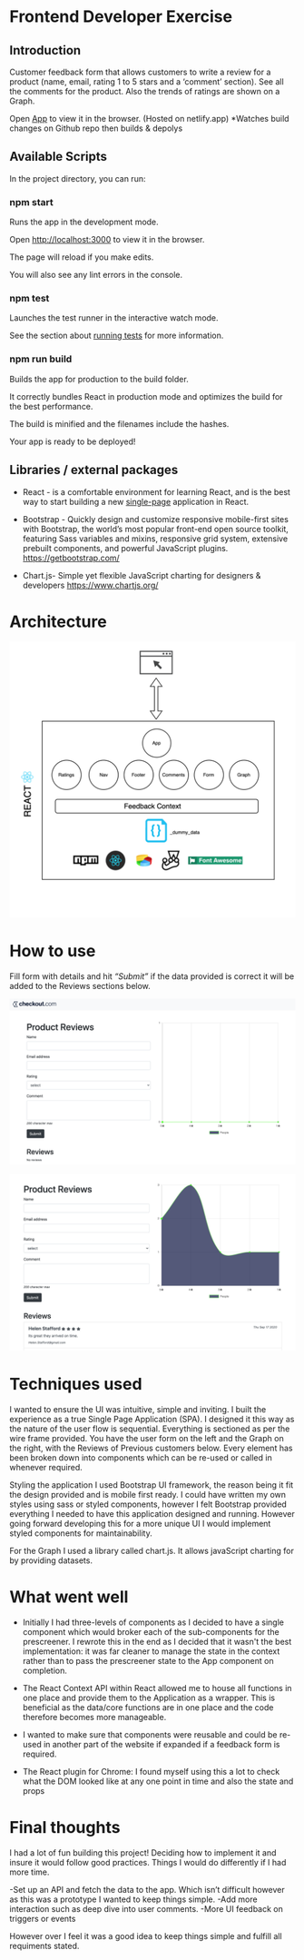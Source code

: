 # Frontend Developer Exercise


## Introduction

Customer feedback form that allows customers to write a review for a product (name, email, rating 1 to 5 stars and a ‘comment’ section). See all the comments for the product. Also the trends of ratings are shown on a Graph.

Open [App](https://distracted-yalow-96ef3c.netlify.app/) to view it in the browser.
(Hosted on netlify.app)
*Watches build changes on Github repo then builds & depolys 
  
## Available Scripts

In the project directory, you can run:

### npm start

Runs the app in the development mode.

Open [http://localhost:3000](http://localhost:3000/) to view it in the browser.

The page will reload if you make edits.

You will also see any lint errors in the console.

### npm test

Launches the test runner in the interactive watch mode.

See the section about [running tests](https://facebook.github.io/create-react-app/docs/running-tests) for more information.

### npm run build

Builds the app for production to the build folder.

It correctly bundles React in production mode and optimizes the build for the best performance.

The build is minified and the filenames include the hashes.

Your app is ready to be deployed!

  
  

## Libraries / external packages

-   React - is a comfortable environment for learning React, and is the best way to start building a new [single-page](https://reactjs.org/docs/glossary.html#single-page-application) application in React.
    
-   Bootstrap - Quickly design and customize responsive mobile-first sites with Bootstrap, the world’s most popular front-end open source toolkit, featuring Sass variables and mixins, responsive grid system, extensive prebuilt components, and powerful JavaScript plugins.
https://getbootstrap.com/
    
-   Chart.js- Simple yet flexible JavaScript charting for designers & developers
https://www.chartjs.org/
    

  

# Architecture

![arch](https://github.com/tejpal-sohal/co-reviews/blob/master/screenshots/arch.png)

  
  # How to use

Fill form with details and hit *“Submit”* if the data provided is correct it will be added to the Reviews sections below.

 ![enter image description here](https://github.com/tejpal-sohal/co-reviews/blob/master/screenshots/pr1.png)

![enter image description here](https://github.com/tejpal-sohal/co-reviews/blob/master/screenshots/pr2.png)
  
# Techniques used

I wanted to ensure the UI was intuitive, simple and inviting. I built the experience as a true Single Page Application (SPA). I designed it this way as the nature of the user flow is sequential. Everything is sectioned as per the wire frame provided. You have the user form on the left and the Graph on the right, with the Reviews of Previous customers below. Every element has been broken down into components which can be re-used or called in whenever required.

Styling the application I used Bootstrap UI framework, the reason being it fit the design provided and is mobile first ready. I could have written my own styles using sass or styled components, however I felt Bootstrap provided everything I needed to have this application designed and running. However going forward developing this for a more unique UI I would implement styled components for maintainability.

For the Graph I used a library called chart.js. It allows javaScript charting for by providing datasets.


# What went well

-   Initially I had three-levels of components as I decided to have a single component which would broker each of the sub-components for the prescreener. I rewrote this in the end as I decided that it wasn't the best implementation: it was far cleaner to manage the state in the context rather than to pass the prescreener state to the App component on completion.
    
-   The React Context API within React allowed me to house all functions in one place and provide them to the Application as a wrapper. This is beneficial as the data/core functions are in one place and the code therefore becomes more manageable.
    
-   I wanted to make sure that components were reusable and could be re-used in another part of the website if expanded if a feedback form is required.
    
-   The React plugin for Chrome: I found myself using this a lot to check what the DOM looked like at any one point in time and also the state and props
    

# Final thoughts

I had a lot of fun building this project! Deciding how to implement it and insure it would follow good practices. Things I would do differently if I had more time. 

-Set up an API and fetch the data to the app. Which isn’t difficult however as this was a prototype I wanted to keep things simple. 
-Add more interaction such as deep dive into user comments. 
-More UI feedback on triggers or events

However over I feel it was a good idea to keep things simple and fulfill all requiments stated. 




